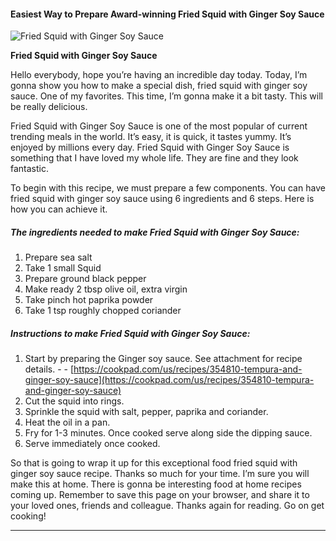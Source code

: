            

#### Easiest Way to Prepare Award-winning Fried Squid with Ginger Soy Sauce

![Fried Squid with Ginger Soy Sauce](https://img-global.cpcdn.com/recipes/5998184015855616/751x532cq70/fried-squid-with-ginger-soy-sauce-recipe-main-photo.jpg)

**Fried Squid with Ginger Soy Sauce**

Hello everybody, hope you’re having an incredible day today. Today, I’m gonna show you how to make a special dish, fried squid with ginger soy sauce. One of my favorites. This time, I’m gonna make it a bit tasty. This will be really delicious.

Fried Squid with Ginger Soy Sauce is one of the most popular of current trending meals in the world. It’s easy, it is quick, it tastes yummy. It’s enjoyed by millions every day. Fried Squid with Ginger Soy Sauce is something that I have loved my whole life. They are fine and they look fantastic.

To begin with this recipe, we must prepare a few components. You can have fried squid with ginger soy sauce using 6 ingredients and 6 steps. Here is how you can achieve it.

##### The ingredients needed to make Fried Squid with Ginger Soy Sauce:

1.  Prepare sea salt
2.  Take 1 small Squid
3.  Prepare ground black pepper
4.  Make ready 2 tbsp olive oil, extra virgin
5.  Take pinch hot paprika powder
6.  Take 1 tsp roughly chopped coriander

##### Instructions to make Fried Squid with Ginger Soy Sauce:

1.  Start by preparing the Ginger soy sauce. See attachment for recipe details. - - [https://cookpad.com/us/recipes/354810-tempura-and-ginger-soy-sauce](https://cookpad.com/us/recipes/354810-tempura-and-ginger-soy-sauce)
2.  Cut the squid into rings.
3.  Sprinkle the squid with salt, pepper, paprika and coriander.
4.  Heat the oil in a pan.
5.  Fry for 1-3 minutes. Once cooked serve along side the dipping sauce.
6.  Serve immediately once cooked.

So that is going to wrap it up for this exceptional food fried squid with ginger soy sauce recipe. Thanks so much for your time. I’m sure you will make this at home. There is gonna be interesting food at home recipes coming up. Remember to save this page on your browser, and share it to your loved ones, friends and colleague. Thanks again for reading. Go on get cooking!

* * *